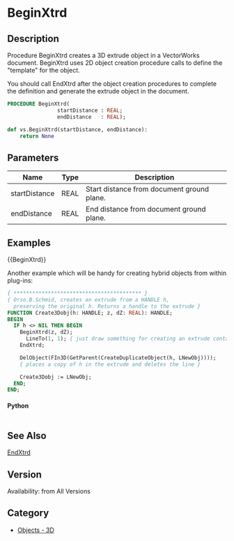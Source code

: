# BeginXtrd

## Description
Procedure BeginXtrd creates a 3D extrude object in a VectorWorks document. BeginXtrd uses 2D object creation procedure calls to define the &quot;template&quot; for the object. 

You should call EndXtrd after the object creation procedures to complete the definition and generate the extrude object in the document.

```pascal
PROCEDURE BeginXtrd(
				startDistance : REAL;
				endDistance   : REAL);
```

```python
def vs.BeginXtrd(startDistance, endDistance):
    return None
```

## Parameters
|Name|Type|Description|
|---|---|---|
|startDistance|REAL|Start distance from document ground plane.|
|endDistance|REAL|End distance from document ground plane.|

## Examples
{{BeginXtrd}}

Another example which will be handy for creating hybrid objects from within plug-ins:
```pascal
{ ***************************************** }
{ Orso.B.Schmid, creates an extrude from a HANDLE h,
  preserving the original h. Returns a handle to the extrude }
FUNCTION Create3Dobj(h: HANDLE; z, dZ: REAL): HANDLE;
BEGIN
  IF h <> NIL THEN BEGIN
    BeginXtrd(z, dZ);
      LineTo(1, 1); { just draw something for creating an extrude container }
    EndXtrd;

    DelObject(FIn3D(GetParent(CreateDuplicateObject(h, LNewObj))));
    { places a copy of h in the extrude and deletes the line }

    Create3Dobj := LNewObj;
  END;
END;
```
#### Python ####
```python

```

## See Also
[EndXtrd](EndXtrd.md)

## Version
Availability: from All Versions

## Category
* [Objects - 3D](../Categories/Objects%20-%203D.md)
